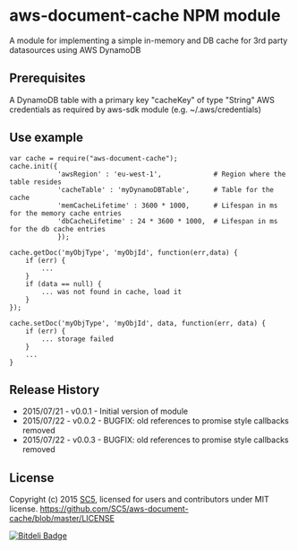 # aws-document-cache NPM module

A module for implementing a simple in-memory and DB cache for 3rd party datasources using AWS DynamoDB

## Prerequisites

A DynamoDB table with a primary key "cacheKey" of type "String"
AWS credentials as required by aws-sdk module (e.g. ~/.aws/credentials)

## Use example


    var cache = require("aws-document-cache");
    cache.init({
                'awsRegion' : 'eu-west-1',             # Region where the table resides
                'cacheTable' : 'myDynamoDBTable',      # Table for the cache
                'memCacheLifetime' : 3600 * 1000,      # Lifespan in ms for the memory cache entries
                'dbCacheLifetime' : 24 * 3600 * 1000,  # Lifespan in ms for the db cache entries
                });
                
    cache.getDoc('myObjType', 'myObjId', function(err,data) {
        if (err) {
            ...
        }
        if (data == null) {
            ... was not found in cache, load it
        }
    });

    cache.setDoc('myObjType', 'myObjId', data, function(err, data) {
        if (err) {
            ... storage failed
        }
        ...
    }

    


## Release History

* 2015/07/21 - v0.0.1 - Initial version of module
* 2015/07/22 - v0.0.2 - BUGFIX: old references to promise style callbacks removed
* 2015/07/22 - v0.0.3 - BUGFIX: old references to promise style callbacks removed


## License

Copyright (c) 2015 [SC5](http://sc5.io/), licensed for users and contributors under MIT license.
https://github.com/SC5/aws-document-cache/blob/master/LICENSE


[![Bitdeli Badge](https://d2weczhvl823v0.cloudfront.net/SC5/sc5-aws-lambda-boilerplate/trend.png)](https://bitdeli.com/free "Bitdeli Badge")
